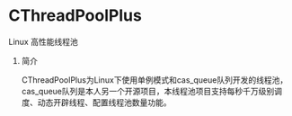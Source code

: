 # CThreadPoolPlus
Linux 高性能线程池

1. 简介

    CThreadPoolPlus为Linux下使用单例模式和cas_queue队列开发的线程池，cas_queue队列是本人另一个开源项目，本线程池项目支持每秒千万级别调度、动态开辟线程、配置线程池数量功能。
